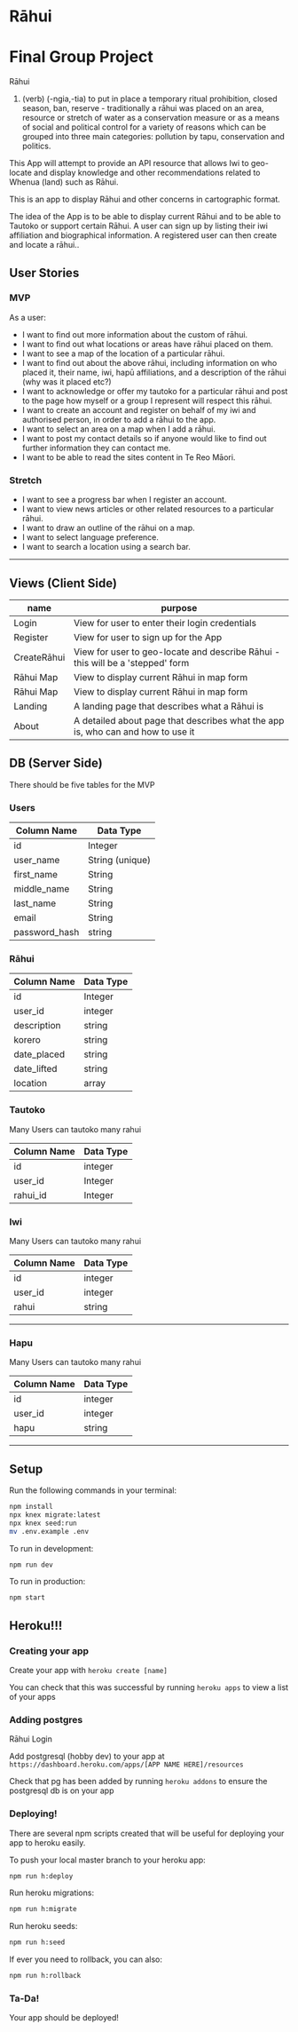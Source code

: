 # Rāhui

# Final Group Project

Rāhui

1. (verb) (-ngia,-tia) to put in place a temporary ritual prohibition, closed season, ban, reserve - traditionally a rāhui was placed on an area, resource or stretch of water as a conservation measure or as a means of social and political control for a variety of reasons which can be grouped into three main categories: pollution by tapu, conservation and politics.

This App will attempt to provide an API resource that allows Iwi to geo-locate and display knowledge and other recommendations related to Whenua (land) such as Rāhui. 

This is an app to display Rāhui and other concerns in cartographic format.

The idea of the App is to be able to display current Rāhui and to be able to Tautoko or support certain Rāhui. A user can sign up by listing their iwi affiliation and biographical information. A registered user can then create and locate a rāhui..

## User Stories

### MVP

As a user:
  * I want to find out more information about the custom of rāhui.
  * I want to find out what locations or areas have rāhui placed on them.
  * I want to see a map of the location of a particular rāhui.
  * I want to find out about the above rāhui, including information on who placed it, their name, iwi, hapū affiliations, and a description of the rāhui (why was it placed etc?)
  * I want to acknowledge or offer my tautoko for a particular rāhui and post to the page how myself or a group I represent will respect this rāhui.
  * I want to create an account and register on behalf of my iwi and authorised person, in order to add a rāhui to the app.
  * I want to select an area on a map when I add a rāhui.
  * I want to post my contact details so if anyone would like to find out further information they can contact me.
  * I want to be able to read the sites content in Te Reo Māori.

### Stretch
  * I want to see a progress bar when I register an account.
  * I want to view news articles or other related resources to a particular rāhui.
  * I want to draw an outline of the rāhui on a map.
  * I want to select language preference.
  * I want to search a location using a search bar.

  ---

## Views (Client Side)
  | name | purpose |
  | --- | --- |
  | Login | View for user to enter their login credentials |
  | Register | View for user to sign up for the App |
  | CreateRāhui | View for user to geo-locate and describe Rāhui - this will be a 'stepped' form |
  | Rāhui Map | View to display current Rāhui in map form |
  | Rāhui Map | View to display current Rāhui in map form | 
  | Landing | A landing page that describes what a Rāhui is |
  | About | A detailed about page that describes what the app is, who can and how to use it |
  

## DB (Server Side)
  There should be five tables for the MVP

### Users
  | Column Name | Data Type |
  | --- | --- |
  | id | Integer | Primary |
  | user_name | String (unique)|
  | first_name | String |
  | middle_name | String |
  | last_name | String |
  | email | String |
  | password_hash | string |

### Rāhui
  | Column Name | Data Type |
  | --- | --- |
  | id | Integer | Primary |
  | user_id | integer |
  | description | string |
  | korero | string |
  | date_placed | string |
  | date_lifted | string |
  | location | array |

### Tautoko

  Many Users can tautoko many rahui

 | Column Name | Data Type |
 | --- | --- |
 | id | integer |
 | user_id | Integer |
 | rahui_id | Integer |
 
 ### Iwi

  Many Users can tautoko many rahui

 | Column Name | Data Type |
 | --- | --- |
 | id | integer |
 | user_id | integer |
 | rahui | string |
 
 ---
 
  ### Hapu

  Many Users can tautoko many rahui

 | Column Name | Data Type |
 | --- | --- |
 | id | integer |
 | user_id | integer |
 | hapu | string |
 
 ---

## Setup

Run the following commands in your terminal:

```sh
npm install
npx knex migrate:latest
npx knex seed:run
mv .env.example .env
```

To run in development:
```sh
npm run dev
```

To run in production:
```sh
npm start
```


## Heroku!!!

### Creating your app

Create your app with `heroku create [name]`

You can check that this was successful by running `heroku apps` to view a list of your apps


### Adding postgres
Rāhui
Login

Add postgresql (hobby dev) to your app at `https://dashboard.heroku.com/apps/[APP NAME HERE]/resources`

Check that pg has been added by running `heroku addons` to ensure the postgresql db is on your app


### Deploying!

There are several npm scripts created that will be useful for deploying your app to heroku easily.

To push your local master branch to your heroku app:
```sh
npm run h:deploy
```

Run heroku migrations:
```sh
npm run h:migrate
```

Run heroku seeds:
```sh
npm run h:seed
```

If ever you need to rollback, you can also:
```sh
npm run h:rollback
```


### Ta-Da!
Your app should be deployed!
